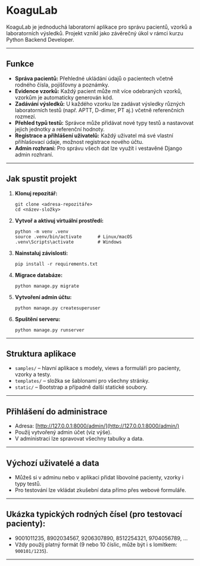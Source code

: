 # KoaguLab

KoaguLab je jednoduchá laboratorní aplikace pro správu pacientů, vzorků a laboratorních výsledků. Projekt vznikl jako závěrečný úkol v rámci kurzu Python Backend Developer.

---

## Funkce

- **Správa pacientů:** Přehledné ukládání údajů o pacientech včetně rodného čísla, pojišťovny a poznámky.
- **Evidence vzorků:** Každý pacient může mít více odebraných vzorků, vzorkům je automaticky generován kód.
- **Zadávání výsledků:** U každého vzorku lze zadávat výsledky různých laboratorních testů (např. APTT, D-dimer, PT aj.) včetně referenčních rozmezí.
- **Přehled typů testů:** Správce může přidávat nové typy testů a nastavovat jejich jednotky a referenční hodnoty.
- **Registrace a přihlášení uživatelů:** Každý uživatel má své vlastní přihlašovací údaje, možnost registrace nového účtu.
- **Admin rozhraní:** Pro správu všech dat lze využít i vestavěné Django admin rozhraní.

---

## Jak spustit projekt

1. **Klonuj repozitář:**
    ```
    git clone <adresa-repozitáře>
    cd <název-složky>
    ```

2. **Vytvoř a aktivuj virtuální prostředí:**
    ```
    python -m venv .venv
    source .venv/bin/activate      # Linux/macOS
    .venv\Scripts\activate         # Windows
    ```

3. **Nainstaluj závislosti:**
    ```
    pip install -r requirements.txt
    ```

4. **Migrace databáze:**
    ```
    python manage.py migrate
    ```

5. **Vytvoření admin účtu:**
    ```
    python manage.py createsuperuser
    ```

6. **Spuštění serveru:**
    ```
    python manage.py runserver
    ```

---

## Struktura aplikace

- `samples/` – hlavní aplikace s modely, views a formuláři pro pacienty, vzorky a testy.
- `templates/` – složka se šablonami pro všechny stránky.
- `static/` – Bootstrap a případně další statické soubory.

---

## Přihlášení do administrace

- Adresa: [http://127.0.0.1:8000/admin/](http://127.0.0.1:8000/admin/)
- Použij vytvořený admin účet (viz výše).
- V administraci lze spravovat všechny tabulky a data.

---

## Výchozí uživatelé a data

- Můžeš si v adminu nebo v aplikaci přidat libovolné pacienty, vzorky i typy testů.
- Pro testování lze vkládat zkušební data přímo přes webové formuláře.

---

## Ukázka typických rodných čísel (pro testovací pacienty):

- 9001011235, 8902034567, 9206307890, 8512254321, 9704056789, ...
- Vždy použij platný formát (9 nebo 10 číslic, může být i s lomítkem: `900101/1235`).

---
